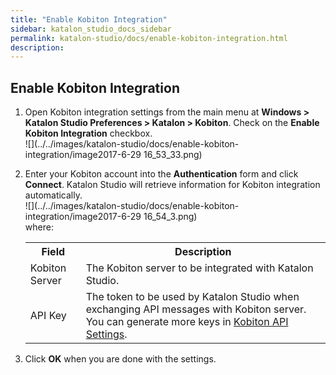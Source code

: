 ```yaml
---
title: "Enable Kobiton Integration" 
sidebar: katalon_studio_docs_sidebar
permalink: katalon-studio/docs/enable-kobiton-integration.html 
description: 
---
```

Enable Kobiton Integration
--------------------------

1.  Open Kobiton integration settings from the main menu at **Windows > Katalon Studio Preferences > Katalon > Kobiton**. Check on the **Enable Kobiton Integration** checkbox.  
    ![](../../images/katalon-studio/docs/enable-kobiton-integration/image2017-6-29 16_53_33.png)  
    
2.  Enter your Kobiton account into the **Authentication** form and click **Connect**. Katalon Studio will retrieve information for Kobiton integration automatically.  
    ![](../../images/katalon-studio/docs/enable-kobiton-integration/image2017-6-29 16_54_3.png)  
    where:
    
    <table class="" style="table-layout: fixed;"><colgroup class="" style=""><col style="" class=""><col style="" class=""></colgroup><tbody class="" style=""><tr class="" style=""><th class="" style="">Field</th><th class="" style="">Description</th></tr><tr class="" style=""><td class="" style="">Kobiton Server</td><td class="" style="">The Kobiton server to be integrated with Katalon Studio.</td></tr><tr class="" style=""><td class="" style="">API Key</td><td class="" style="">The token to be used by Katalon Studio when exchanging API messages with Kobiton server. You can generate more keys in <a class="" href="https://portal.kobiton.com/settings/keys" rel="nofollow" style="">Kobiton API Settings</a>.</td></tr></tbody></table>
    
      
      
    
3.  Click **OK** when you are done with the settings.